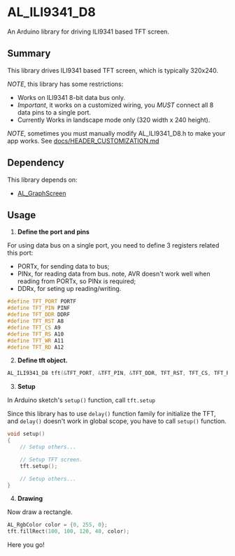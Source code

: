 # AL_ILI9341_D8

An Arduino library for driving ILI9341 based TFT screen.

## Summary

This library drives ILI9341 based TFT screen, which is typically 320x240.

*NOTE*, this library has some restrictions:

* Works on ILI9341 8-bit data bus only.
* *Important*, it works on a customized wiring, you *MUST* connect all 8 data pins to a single port.
* Currently Works in landscape mode only (320 width x 240 height).

*NOTE*, sometimes you must manually modify AL_ILI9341_D8.h to make your app works. See [docs/HEADER_CUSTOMIZATION.md](docs/HEADER_CUSTOMIZATION.md)

## Dependency

This library depends on:

* [AL_GraphScreen](https://github.com/anders-liu/arduino-libs/tree/master/AL_GraphScreen)

## Usage

1. **Define the port and pins**

For using data bus on a single port, you need to define 3 registers related this port:
* PORTx, for sending data to bus;
* PINx, for reading data from bus. note, AVR doesn't work well when reading from PORTx, so PINx is required;
* DDRx, for seting up reading/writing.

```C++
#define TFT_PORT PORTF
#define TFT_PIN PINF
#define TFT_DDR DDRF
#define TFT_RST A8
#define TFT_CS A9
#define TFT_RS A10
#define TFT_WR A11
#define TFT_RD A12
```

2. **Define tft object.**

```C++
AL_ILI9341_D8 tft(&TFT_PORT, &TFT_PIN, &TFT_DDR, TFT_RST, TFT_CS, TFT_RS, TFT_WR, TFT_RD);
```

3. **Setup**

In Arduino sketch's ```setup()``` function, call ```tft.setup```

Since this library has to use ```delay()``` function family for initialize the TFT, and ```delay()``` doesn't work in global scope, you have to call ```setup()``` function.

```C++
void setup()
{
    // Setup others...

    // Setup TFT screen.
    tft.setup();

    // Setup others...
}
```

4. **Drawing**

Now draw a rectangle.

```C++
AL_RgbColor color = {0, 255, 0};
tft.fillRect(100, 100, 120, 40, color);
```

Here you go!